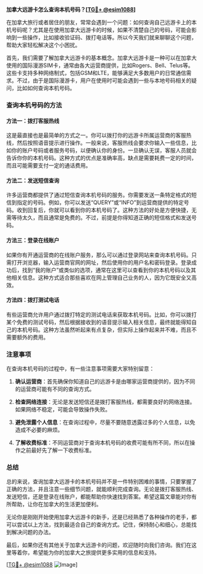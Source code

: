**加拿大远游卡怎么查询本机号码？[[TG💪+ @esim1088](https://t.me/s/esim1088)]**

在加拿大旅行或者居住的朋友，常常会遇到一个问题：如何查询自己远游卡上的本机号码呢？尤其是在使用加拿大远游卡的时候，如果不清楚自己的号码，可能会影响到一些操作，比如接收验证码、拨打电话等。所以今天我们就来聊聊这个问题，帮助大家轻松解决这个小困扰。

首先，我们需要了解加拿大远游卡的基本概念。加拿大远游卡是一种可以在加拿大使用的国际漫游SIM卡，通常由各大运营商提供，比如Rogers、Bell、Telus等。这些卡支持多种网络制式，包括GSM和LTE，能够满足大多数用户的日常通信需求。不过，由于是国际漫游卡，用户在使用时可能会遇到一些与本地号码相关的疑问，比如如何查询本机号码。

### 查询本机号码的方法

#### 方法一：拨打客服热线
这是最直接也是最简单的方式之一。你可以拨打你的远游卡所属运营商的客服热线，然后按照语音提示进行操作。一般来说，客服热线会要求你输入一些信息，比如你的账户号码或者服务号码，以便确认你的身份。一旦确认无误，客服人员就会告诉你你的本机号码。这种方式的优点是准确率高，缺点是需要耗费一定的时间，而且可能需要支付一定的通话费用。

#### 方法二：发送短信查询
许多运营商都提供了通过短信查询本机号码的服务。你需要发送一条特定格式的短信到指定的号码。例如，你可以发送“QUERY”或“INFO”到运营商提供的特定号码。收到回复后，你就可以看到你的本机号码了。这种方法的好处是方便快捷，无需等待太久，而且通常是免费的。不过，前提是你得知道正确的短信格式和发送号码。

#### 方法三：登录在线账户
如果你有开通运营商的在线账户服务，那么可以通过登录网站来查询本机号码。只需打开浏览器，输入运营商官网的网址，然后使用你的用户名和密码登录。登录成功后，找到“我的账户”或类似的选项，通常在这里可以查看到你的本机号码以及其他相关信息。这种方式适合那些喜欢在网上管理自己业务的人，因为它既安全又高效。

#### 方法四：拨打测试电话
有些运营商允许用户通过拨打特定的测试电话来获取本机号码。比如，你可以拨打某个免费的测试号码，然后根据接收到的语音提示输入相关信息，最终就能得知自己的本机号码。这种方法虽然听起来有点复杂，但实际上操作起来并不难，而且不需要额外的费用。

### 注意事项

在查询本机号码的过程中，有一些注意事项需要大家特别留意：

1. **确认运营商**：首先确保你知道自己的远游卡是由哪家运营商提供的，因为不同的运营商可能有不同的查询方式。
   
2. **检查网络连接**：无论是发送短信还是拨打客服热线，都需要良好的网络连接。如果网络不稳定，可能会导致操作失败。

3. **避免泄露个人信息**：在查询过程中，尽量不要随意透露过多的个人信息，以免造成不必要的麻烦。

4. **了解收费标准**：不同运营商对于查询本机号码的收费可能有所不同，所以在操作之前最好先了解一下收费标准。

### 总结

总的来说，查询加拿大远游卡的本机号码并不是一件特别困难的事情，只要掌握了正确的方法，并且注意一些细节问题，就能顺利完成查询。无论是拨打客服热线、发送短信，还是登录在线账户，都能帮助你快速找到答案。希望这篇文章能对你有所帮助，让你在加拿大的生活更加便利。

无论你是刚刚开始使用加拿大远游卡的新手，还是已经熟悉了各种操作的老手，都可以尝试以上方法，找到最适合自己的查询方式。记住，保持耐心和细心，总能找到解决问题的办法。

最后，如果你还有其他关于加拿大远游卡的问题，欢迎随时向我们咨询。我们在这里等着你，希望能为你的加拿大之旅提供更多实用的信息和支持。

[[TG💪+ @esim1088](https://t.me/s/esim1088) ![Image](https://i.postimg.cc/4NQfJmqS/Snipaste-2025-05-13-00-14-12.png)]